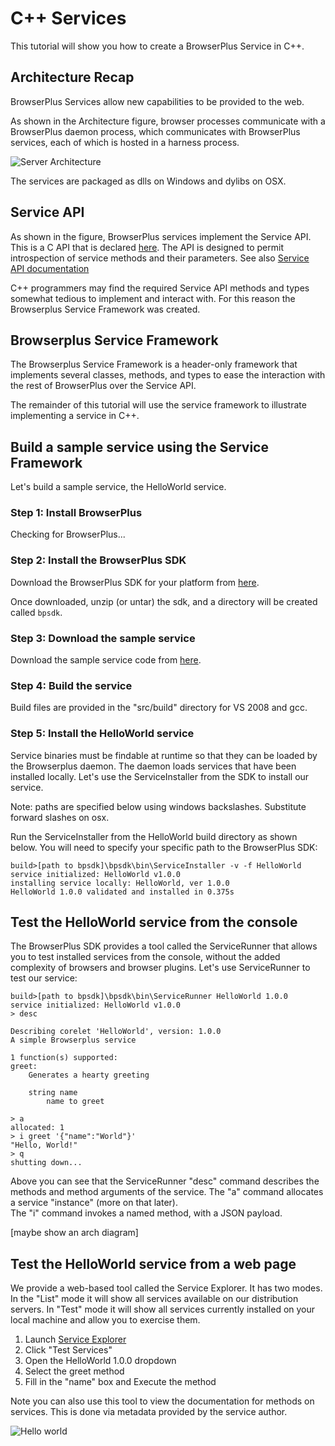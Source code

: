 # C++ Services

This tutorial will show you how to create a BrowserPlus Service
in C++.


## Architecture Recap

BrowserPlus Services allow new capabilities to be provided to the
web.  

As shown in the Architecture figure, browser processes communicate
with a BrowserPlus daemon process, which communicates with BrowserPlus
services, each of which is hosted in a harness process.

![Server Architecture](/i/server_arch.png)

The services are packaged as dlls on Windows and dylibs on OSX.


## Service API

As shown in the figure, BrowserPlus services implement the Service
API.  This is a C API that is declared [here](http://github.com/browserplus/platform/tree/master/src/sdk/service_api/api/ServiceAPI/).  The API is designed
to permit introspection of service methods and their parameters.  See also [Service API documentation](http://beta.browserplus.org/docs/platform/CAPI.html)

C++ programmers may find the required Service API methods and
types somewhat tedious to implement and interact with.  For this
reason the Browserplus Service Framework was created.


## Browserplus Service Framework

The Browserplus Service Framework is a header-only framework that
implements several classes, methods, and types to ease the interaction
with the rest of BrowserPlus over the Service API.

The remainder of this tutorial will use the service framework to
illustrate implementing a service in C++.


## Build a sample service using the Service Framework

Let's build a sample service, the HelloWorld service. 

### Step 1: Install BrowserPlus

<div id="gotbp">Checking for BrowserPlus...</div>
<div id="downloadLink"></div>

### Step 2: Install the BrowserPlus SDK

Download the BrowserPlus SDK for your platform from [here](http://browserplus.yahoo.com/developer/service/sdk/).

Once downloaded, unzip (or untar) the sdk, and a directory will be created called `bpsdk`.

### Step 3: Download the sample service

Download the sample service code from [here](http://github.com/browserplus/bp-tutorial-cpp1/archives/master).

### Step 4: Build the service

Build files are provided in the "src/build" directory for VS 2008 and gcc.

### Step 5: Install the HelloWorld service

Service binaries must be findable at runtime so that they can be
loaded by the Browserplus daemon.  The daemon loads services that have been
installed locally.  Let's use the ServiceInstaller from the SDK to install our service.

Note: paths are specified below using windows backslashes.  Substitute forward slashes on osx.

Run the ServiceInstaller from the HelloWorld build directory as shown below.  You will
need to specify your specific path to the BrowserPlus SDK:

    build>[path to bpsdk]\bpsdk\bin\ServiceInstaller -v -f HelloWorld
    service initialized: HelloWorld v1.0.0
    installing service locally: HelloWorld, ver 1.0.0
    HelloWorld 1.0.0 validated and installed in 0.375s


## Test the HelloWorld service from the console

The BrowserPlus SDK provides a tool called the ServiceRunner that allows you to 
test installed services from the console, without the added complexity of 
browsers and browser plugins.  Let's use ServiceRunner to test our service:

    build>[path to bpsdk]\bpsdk\bin\ServiceRunner HelloWorld 1.0.0
    service initialized: HelloWorld v1.0.0
    > desc

    Describing corelet 'HelloWorld', version: 1.0.0
    A simple Browserplus service

    1 function(s) supported:
    greet:
        Generates a hearty greeting

        string name
            name to greet

    > a
    allocated: 1
    > i greet '{"name":"World"}'
    "Hello, World!"
    > q
    shutting down...

Above you can see that the ServiceRunner "desc" command describes the methods and method arguments of the service.
The "a" command allocates a service "instance" (more on that later).  
The "i" command invokes a named method, with a JSON payload.

[maybe show an arch diagram]


## Test the HelloWorld service from a web page

We provide a web-based tool called the Service Explorer.  It has two modes.
In the "List" mode it will show all services available on our
distribution servers.  In "Test" mode it will show all services
currently installed on your local machine and allow you to exercise
them.

1. Launch [Service Explorer](http://browserplus.yahoo.com/developer/explore)
2. Click "Test Services"
3. Open the HelloWorld 1.0.0 dropdown
4. Select the greet method
5. Fill in the "name" box and Execute the method

Note you can also use this tool to view the documentation for methods on services.
This is done via metadata provided by the service author.

 ![Hello world](/i/explorer_hello_world.png)


<script src="http://bp.yahooapis.com/@{bpver}/browserplus-min.js"></script>  
<script>
localPageCB = function () {
  function myInitCB(r) {
	var BP = BrowserPlus;
    var instDiv = document.getElementById("gotbp");
	if (r.success)
	{
      instDiv.innerHTML = "BrowserPlus installed!  Ver. " +
		BP.getPlatformInfo().version;
	}
	else if (r.error === 'bp.notInstalled')
	{
      // render an upsell link for inpage installation
	  while (instDiv.firstChild) instDiv.removeChild(instDiv.firstChild);
	  var lnk = document.createElement("a");
      lnk.onclick = function () {
        BPTool.Installer.show({}, myInitCB);
      }         
	  lnk.innerHTML = "install BrowserPlus now";
	  lnk.href= "#";
      instDiv.appendChild(lnk);
    }
	else if (r.error === 'bp.notInstalled')
	{
      instDiv.innerHTML = "Sorry, your platform isn't yet supported, please " +
		"try again on a <a href='/install'>supported platform</a>."; 
	}
	else
	{
      instDiv.innerHTML =
		"Yikes, BrowserPlus encountered an error (" + r.error + ": " +
		r.verboseError+"), please try restarting your browser, or visit " +
		"the Troubleshooting page of the BrowserPlus Configuration panel for "
		+ "more help in figuring out what went wrong.";
	}
  }

  BrowserPlus.init({}, myInitCB);
};

if (window.attachEvent) {
  window.attachEvent("onload", function(){localPageCB()});
} else {
  localPageCB();
}

</script>